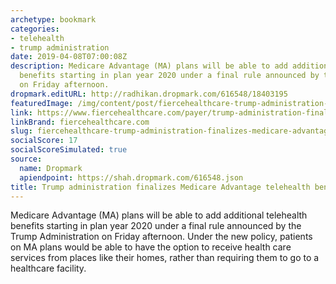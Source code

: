 ```yaml
---
archetype: bookmark
categories:
- telehealth
- trump administration
date: 2019-04-08T07:00:08Z
description: Medicare Advantage (MA) plans will be able to add additional telehealth
  benefits starting in plan year 2020 under a final rule announced by the Trump Administration
  on Friday afternoon.
dropmark.editURL: http://radhikan.dropmark.com/616548/18403195
featuredImage: /img/content/post/fiercehealthcare-trump-administration-finalizes-medicare-advantage-telehealth-benefit-policy.jpg
link: https://www.fiercehealthcare.com/payer/trump-administration-finalizes-medicare-advantage-telehealth-benefit-policy
linkBrand: fiercehealthcare.com
slug: fiercehealthcare-trump-administration-finalizes-medicare-advantage-telehealth-benefit-policy
socialScore: 17
socialScoreSimulated: true
source:
  name: Dropmark
  apiendpoint: https://shah.dropmark.com/616548.json
title: Trump administration finalizes Medicare Advantage telehealth benefit policy
---
```

Medicare Advantage (MA) plans will be able to add additional telehealth benefits starting in plan year 2020 under a final rule announced by the Trump Administration on Friday afternoon. Under the new policy, patients on MA plans would be able to have the option to receive health care services from places like their homes, rather than requiring them to go to a healthcare facility.
